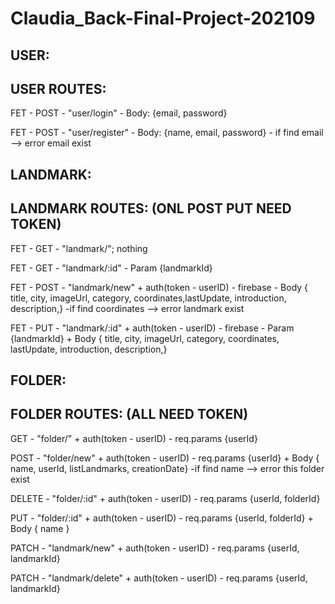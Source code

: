 # Claudia_Back-Final-Project-202109

## USER:

## USER ROUTES:

FET - POST - "user/login" - Body: {email, password}

FET - POST - "user/register" - Body: {name, email, password} - if find email --> error email exist

## LANDMARK:

## LANDMARK ROUTES: (ONL POST PUT NEED TOKEN)

FET - GET - "landmark/"; nothing

FET - GET - "landmark/:id" - Param {landmarkId}

FET - POST - "landmark/new" + auth(token - userID) - firebase - Body { title, city, imageUrl, category, coordinates,lastUpdate, introduction, description,} -if find coordinates --> error landmark exist

FET - PUT - "landmark/:id" + auth(token - userID) - firebase - Param {landmarkId} + Body { title, city, imageUrl, category, coordinates, lastUpdate, introduction, description,}

## FOLDER:

## FOLDER ROUTES: (ALL NEED TOKEN)

GET - "folder/" + auth(token - userID) - req.params {userId}

POST - "folder/new" + auth(token - userID) - req.params {userId} + Body { name, userId, listLandmarks, creationDate} -if find name --> error this folder exist

DELETE - "folder/:id" + auth(token - userID) - req.params {userId, folderId}

PUT - "folder/:id" + auth(token - userID) - req.params {userId, folderId} + Body { name }

PATCH - "landmark/new" + auth(token - userID) - req.params {userId, landmarkId}

PATCH - "landmark/delete" + auth(token - userID) - req.params {userId, landmarkId}
